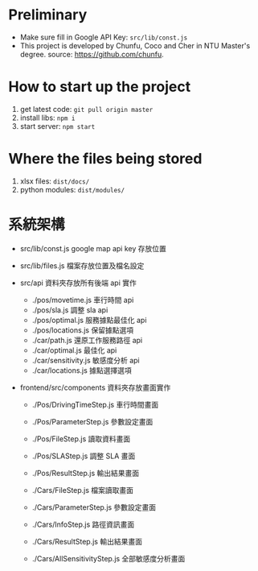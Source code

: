 # Preliminary
* Make sure fill in Google API Key: `src/lib/const.js`
* This project is developed by Chunfu, Coco and Cher in NTU Master's degree. source: https://github.com/chunfu.

# How to start up the project
1. get latest code: `git pull origin master`
1. install libs: `npm i`
1. start server: `npm start`

# Where the files being stored
1. xlsx files: `dist/docs/`
1. python modules: `dist/modules/`

# 系統架構
* src/lib/const.js google map api key 存放位置
* src/lib/files.js 檔案存放位置及檔名設定
* src/api 資料夾存放所有後端 api 實作
  * ./pos/movetime.js
車行時間 api
  * ./pos/sla.js 調整 sla api
  * ./pos/optimal.js 服務據點最佳化 api
  * ./pos/locations.js 保留據點選項
  * ./car/path.js 還原工作服務路徑 api
  * ./car/optimal.js 最佳化 api
  * ./car/sensitivity.js 敏感度分析  api
  * ./car/locations.js 據點選擇選項

* frontend/src/components 資料夾存放畫面實作
  * ./Pos/DrivingTimeStep.js 車行時間畫面
  * ./Pos/ParameterStep.js 參數設定畫面
  * ./Pos/FileStep.js 讀取資料畫面
  * ./Pos/SLAStep.js 調整 SLA 畫面
  * ./Pos/ResultStep.js 輸出結果畫面

  * ./Cars/FileStep.js 檔案讀取畫面
  * ./Cars/ParameterStep.js 參數設定畫面
  * ./Cars/InfoStep.js 路徑資訊畫面
  * ./Cars/ResultStep.js 輸出結果畫面
  * ./Cars/AllSensitivityStep.js 全部敏感度分析畫面
